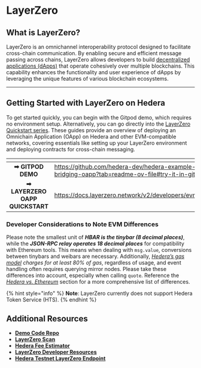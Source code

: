 # LayerZero

## What is LayerZero?

LayerZero is an omnichannel interoperability protocol designed to facilitate cross-chain communication. By enabling secure and efficient message passing across chains, LayerZero allows developers to build [decentralized applications (dApps)](../../support-and-community/glossary.md#decentralized-application-dapp) that operate cohesively over multiple blockchains. This capability enhances the functionality and user experience of dApps by leveraging the unique features of various blockchain ecosystems.

***

## Getting Started with LayerZero on Hedera&#x20;

To get started quickly, you can begin with the Gitpod demo, which requires no environment setup. Alternatively, you can go directly into the [LayerZero Quickstart series](https://docs.layerzero.network/v2/developers/evm/getting-started). These guides provide an overview of deploying an Omnichain Application (OApp) on Hedera and other EVM-compatible networks, covering essentials like setting up your LayerZero environment and deploying contracts for cross-chain messaging.

<table data-card-size="large" data-view="cards"><thead><tr><th align="center"></th><th data-hidden data-card-target data-type="content-ref"></th></tr></thead><tbody><tr><td align="center"><strong>➡ GITPOD DEMO</strong></td><td><a href="https://github.com/hedera-dev/hedera-example-layer-zero-bridging-oapp?tab=readme-ov-file#try-it-in-gitpod">https://github.com/hedera-dev/hedera-example-layer-zero-bridging-oapp?tab=readme-ov-file#try-it-in-gitpod</a></td></tr><tr><td align="center"><strong>➡ LAYERZERO OAPP QUICKSTART</strong></td><td><a href="https://docs.layerzero.network/v2/developers/evm/oapp/overview">https://docs.layerzero.network/v2/developers/evm/oapp/overview</a></td></tr></tbody></table>

### Developer Considerations to Note EVM Differences

Please note the smallest unit of _**HBAR is the tinybar (8 decimal places)**_, while the _**JSON-RPC relay operates 18 decimal places**_ for compatibility with Ethereum tools. This means when dealing with `msg.value`, conversions between tinybars and weibars are necessary. Additionally, [_Hedera’s gas model_](../../core-concepts/smart-contracts/gas-and-fees.md#gas-reservation-and-unused-gas-refund) _charges for at least 80% of gas_, regardless of usage, and event handling often requires querying mirror nodes. Please take these differences into account, especially when calling `quote`. Reference the [_Hedera vs. Ethereum_](../../core-concepts/smart-contracts/understanding-hederas-evm-differences-and-compatibility/) section for a more comprehensive list of differences.

{% hint style="info" %}
**Note**: LayerZero currently does not support Hedera Token Service (HTS).
{% endhint %}

## Additional Resources

* [**Demo Code Repo**](https://github.com/hedera-dev/hedera-example-layer-zero-bridging-oapp)
* [**LayerZero Scan**](https://layerzeroscan.com/)
* [**Hedera Fee Estimator**](https://hedera.com/fees)
* [**LayerZero  Developer Resources**](https://layerzero.network/developers)
* [**Hedera Testnet LayerZero Endpoint**](https://docs.layerzero.network/v2/developers/evm/technical-reference/deployed-contracts#hedera-testnet)
